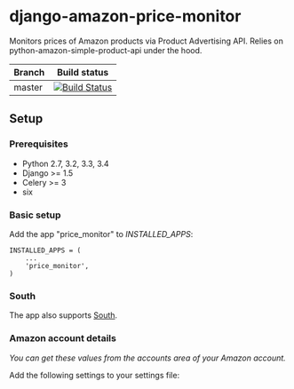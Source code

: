 # django-amazon-price-monitor

Monitors prices of Amazon products via Product Advertising API.
Relies on python-amazon-simple-product-api under the hood.

| Branch  | Build status |
| --------| ------------ |
| master  | [![Build Status](https://travis-ci.org/ponyriders/django-amazon-price-monitor.svg?branch=master)](https://travis-ci.org/ponyriders/django-amazon-price-monitor) |

## Setup

### Prerequisites

- Python 2.7, 3.2, 3.3, 3.4
- Django >= 1.5
- Celery >= 3
- six

### Basic setup

Add the app "price_monitor" to *INSTALLED_APPS*:

    INSTALLED_APPS = (
        ...
        'price_monitor',
    )

### South

The app also supports [South](http://south.readthedocs.org/en/latest/).

### Amazon account details
*You can get these values from the accounts area of your Amazon account.*

Add the following settings to your settings file:

    AWS_ACCESS_KEY_ID = '<your-aws-access-key>'
    AWS_SECRET_ACCESS_KEY = '<your-aws-secret-key>'

Set the setting for selecting the Amazon region store and your associate handle:

     # possible values: ['US', 'FR', 'CN', 'UK', 'CA', 'DE', 'JP', 'IT', 'ES']
     AMAZON_PRODUCT_API_REGION = 'DE'

     # can be found in your Amazon associate account
     AMAZON_PRODUCT_API_ASSOC_TAG = '<your-assoc-tag>'

### Celery settings

To be able to run the required Celery tasks, Celery itself has to be set up. Please see the
[Celery Documentation](http://docs.celeryproject.org/en/latest/index.html) about how to setup the whole thing. You'll need a broker and a result backend
configured.

The following tasks are consumed:

#### ProductsSynchronizeTask (PeriodicTask)

This is the Celery task responsible for the synchronization of products:

Syncs the products initially created with only the ASIN and updates products with a last synchronization date older than
settings.PRICE_MONITOR_AMAZON_PRODUCT_REFRESH_THRESHOLD_MINUTES (number of minutes). Prices for these products are created, too.
Runs by default every 5 minutes, overwrite the run time by setting the PRICE_MONITOR_PRODUCTS_SYNCHRONIZE_TASK_RUN_EVERY_MINUTES setting.

#### ProductSynchronizeTask (Task)

A task for synchronizing a single product. Is called after the creation of new product.

#### NotifySubscriberTask (Task)
Sends out an email to a single subscriber of a product that has reached the price limit. Is called through ProductSynchronizeTask.

### Email notifications
To be able to send out the notification emails, set up a proper email backend (see
[Django documentation](https://docs.djangoproject.com/en/1.5/topics/email/#topic-email-backends)) and set the PRICE_MONITOR_EMAIL_SENDER setting to the email
the mails are sent from.

### All settings listed
This is a list of all settings that can be overwritten:

<table>
<tr>
    <th>Name</th>
    <th>Description</th>
    <th>Default value</th>
    <th>Required?</th>
</tr>
<tr>
    <td>AWS_ACCESS_KEY_ID</td>
    <td>Access key to use Amazon Product Advertising API. Can be found in AWS Management Console.</td>
    <td>(empty)</td>
    <td>yes</td>
</tr>
<tr>
    <td>AWS_SECRET_ACCESS_KEY</td>
    <td>Secret access key to use Amazon Product Advertising API. Can be found in AWS Management Console.</td>
    <td>(empty)</td>
    <td>yes</td>
</tr>
<tr>
    <td>AMAZON_PRODUCT_API_REGION</td>
    <td>Region code to use for monitoring products. Set to your country id.</td>
    <td>(empty)</td>
    <td>yes</td>
</tr>
<tr>
    <td>AMAZON_PRODUCT_API_ASSOC_TAG</td>
    <td>Tracking id enable for use with Product Advertising API. Can be found in Amazon PartnerNet account.</td>
    <td>(empty)</td>
    <td>yes</td>
</tr>
<tr>
    <td>PRICE_MONITOR_EMAIL_SENDER</td>
    <td>Email sender address of notification emails.</td>
    <td>noreply@localhost</td>
    <td>yes</td>
</tr>
<tr>
    <td>PRICE_MONITOR_PRODUCT_SYNCHRONIZE_TASK_RUN_EVERY_MINUTES</td>
    <td>Run the ProductSynchronizeTask every this minutes.</td>
    <td>5</td>
    <td>no</td>
</tr>
<tr>
    <td>PRICE_MONITOR_AMAZON_PRODUCT_SYNCHRONIZE_COUNT</td>
    <td>Number of products to query with one call to Product Advertising API. Maximum allowed values is 10.</td>
    <td>10</td>
    <td>no</td>
</tr>
<tr>
    <td>PRICE_MONITOR_AMAZON_PRODUCT_REFRESH_THRESHOLD_MINUTES</td>
    <td>Time after which products shall be refreshed (in minutes).</td>
    <td>12 * 60</td>
    <td>no</td>
</tr>
<tr>
    <td>PRICE_MONITOR_SUBSCRIPTION_RENOTIFICATION_MINUTES</td>
    <td>Time after when to notify a user about an already notified subscription again (in minutes).</td>
    <td>60 * 24 * 7</td>
    <td>no</td>
</tr>
<tr>
    <td>PRICE_MONITOR_I18N_EMAIL_NOTIFICATION_SUBJECT</td>
    <td>Notification email subject.</td>
    <td>'Price limit for %(product)s reached'</td>
    <td>no</td>
</tr>
<tr>
    <td>PRICE_MONITOR_I18N_EMAIL_NOTIFICATION_BODY</td>
    <td>Notification email body.</td>
    <td>
        'The price limit of %(price_limit)0.2f %(currency)s has been reached for the article "%(product_title)s" - the current price is %(price)0.2f
        %(currency)s.\n\nPlease support our platform by using this link for buying: %(link)s\n\n\nRegards,\nThe Team'
    </td>
    <td>no</td>
</tr>
<tr>
    <td>PRICE_MONITOR_SITENAME</td>
    <td>The name of your site. Used in price tooltips.</td>
    <td>'Price Monitor'</td>
    <td>no</td>
</tr>
<tr>
    <td>PRICE_MONITOR_ASIN_REGEX</td>
    <td>Regular expression for validating ASINs</td>
    <td>'[A-Z0-9]+'</td>
    <td>no</td>
</tr>
</table>


## Management Commands
There is a management command to batch create a number of products by providing their ASIN:

    python manage.py price_monitor_batch_create_products "<ASIN1>,<ASIN2>,<ASIN3>"


## Logger

The app uses the logger "price_monitor" to log error and info messages.
Please see the [Django logging documentation](https://docs.djangoproject.com/en/1.5/topics/logging/ "Django logging documentation") for how to setup loggers.


## Models

![Model Graph](https://github.com/ponyriders/django-amazon-price-monitor/raw/master/models.png "Model Graph")
